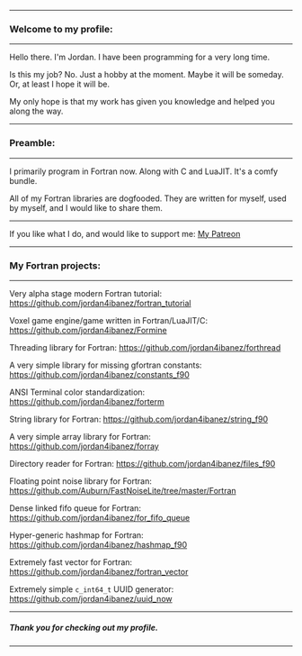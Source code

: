 -----

### Welcome to my profile:

-----

Hello there. I'm Jordan. I have been programming for a very long time.

Is this my job? No. Just a hobby at the moment. Maybe it will be someday. Or, at least I hope it will be.

My only hope is that my work has given you knowledge and helped you along the way.

-----

### Preamble:

-----

I primarily program in Fortran now. Along with C and LuaJIT. It's a comfy bundle.

All of my Fortran libraries are dogfooded. They are written for myself, used by myself, and I would like to share them.

-----

If you like what I do, and would like to support me: [My Patreon](https://www.patreon.com/jordan4ibanez)

-----

### My Fortran projects:

-----

Very alpha stage modern Fortran tutorial: https://github.com/jordan4ibanez/fortran_tutorial

Voxel game engine/game written in Fortran/LuaJIT/C: https://github.com/jordan4ibanez/Formine

Threading library for Fortran: https://github.com/jordan4ibanez/forthread

A very simple library for missing gfortran constants: https://github.com/jordan4ibanez/constants_f90

ANSI Terminal color standardization: https://github.com/jordan4ibanez/forterm

String library for Fortran: https://github.com/jordan4ibanez/string_f90

A very simple array library for Fortran: https://github.com/jordan4ibanez/forray

Directory reader for Fortran: https://github.com/jordan4ibanez/files_f90

Floating point noise library for Fortran: https://github.com/Auburn/FastNoiseLite/tree/master/Fortran

Dense linked fifo queue for Fortran: https://github.com/jordan4ibanez/for_fifo_queue

Hyper-generic hashmap for Fortran: https://github.com/jordan4ibanez/hashmap_f90

Extremely fast vector for Fortran: https://github.com/jordan4ibanez/fortran_vector

Extremely simple ``c_int64_t`` UUID generator: https://github.com/jordan4ibanez/uuid_now

-----

##### Thank you for checking out my profile.

-----
